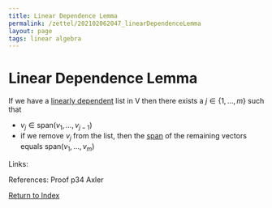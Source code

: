 ```yaml
---
title: Linear Dependence Lemma
permalink: /zettel/202102062047_linearDependenceLemma
layout: page
tags: linear algebra
---
```

# Linear Dependence Lemma

If we have a [linearly dependent](202102062038_linearlyDependentDefinition) list in V then there exists
a $j \in \{1, \ldots, m \}$ such that 
- $v_j \in \mathrm{span}(v_1, \ldots, v_{j-1})$
- if we remove $v_j$ from the list, then the [span](202102062022_spanDefinition) of the remaining
vectors equals $\mathrm{span}(v_1, \ldots, v_m)$

Links: 

References: Proof p34 Axler

[Return to Index](index)
